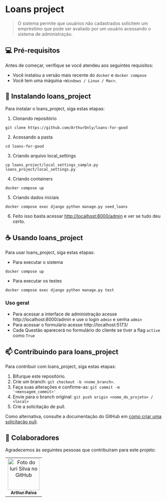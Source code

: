 
# Loans project

>O sistema permite que usuários não cadastrados solicitem um empréstimo  que pode ser avaliado por um usuário acessando o sistema de administração.

## 💻 Pré-requisitos

Antes de começar, verifique se você atendeu aos seguintes requisitos:

* Você instalou a versão mais recente do `docker` e `docker compose`
* Você tem uma máquina `<Windows / Linux / Mac>`. 

## 🚀 Instalando loans_project

Para instalar o loans_project, siga estas etapas:
1. Clonando repositório
```
git clone https://github.com/ArthurOnly/loans-for-good
```
2. Acessando a pasta
```
cd loans-for-good
```
3. Criando arquivo local_settings
```
cp loans_project/local_settings_sample.py loans_project/local_settings.py
```
4. Criando containers
```
docker compose up
```
5. Criando dados iniciais
```
docker compose exec django python manage.py seed_loans
```
6. Feito isso basta acessar [http://localhost:8000/admin](http://localhost:8000/admin) e ver se tudo deu certo.

## ☕ Usando loans_project

Para usar loans_project, siga estas etapas:
* Para executar o sistema
```
docker compose up
```
* Para executar os testes
```
docker compose exec django python manage.py test
```

### Uso geral
* Para acessar a interface de administração acesse http://localhost:8000/admin e use o login `admin` e senha `admin`
* Para acessar o formulário acesse http://localhost:5173/
* Cada Questão aparecerá no formulário do cliente se tiver a flag `active` como `True`


## 📫 Contribuindo para loans_project

Para contribuir com loans_project, siga estas etapas:

1. Bifurque este repositório.
2. Crie um branch: `git checkout -b <nome_branch>`.
3. Faça suas alterações e confirme-as: `git commit -m '<mensagem_commit>'`
4. Envie para o branch original: `git push origin <nome_do_projeto> / <local>`
5. Crie a solicitação de pull.

Como alternativa, consulte a documentação do GitHub em [como criar uma solicitação pull](https://help.github.com/en/github/collaborating-with-issues-and-pull-requests/creating-a-pull-request).

## 🤝 Colaboradores

Agradecemos às seguintes pessoas que contribuíram para este projeto:

<table>
  <tr>
    <td align="center">
      <a href="#">
        <img src="https://media.licdn.com/dms/image/C4D03AQEUm_hTUDpG3A/profile-displayphoto-shrink_200_200/0/1659916193136?e=1698883200&v=beta&t=3CDNJPZqvXwL5LZnGezFDLEsC1n9Vw4ZhVQ7xitJ7kw" width="100px;" alt="Foto do Iuri Silva no GitHub"/><br>
        <sub>
          <b>Arthur Paiva</b>
        </sub>
      </a>
    </td>
  </tr>
</table>
